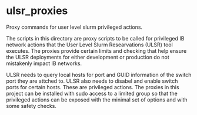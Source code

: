 # ulsr_proxies
Proxy commands for user level slurm privileged actions.

The scripts in this directory are proxy scripts to
be called for privileged IB network actions that the User 
Level Slurm Researvations (ULSR) tool executes. The proxies
provide certain limits and checking that help ensure
the ULSR deployments for either development or production
do not mistakenly impact IB networks. 

ULSR needs to query local hosts for port and GUID information
of the switch port they are attched to. ULSR also needs
to disabel and enable switch ports for certain hosts.
These are privileged actions. The proxies in this project 
can be installed with sudo access to a limited group so 
that the privileged actions can be exposed with the
minimal set of options and with some safety checks.


